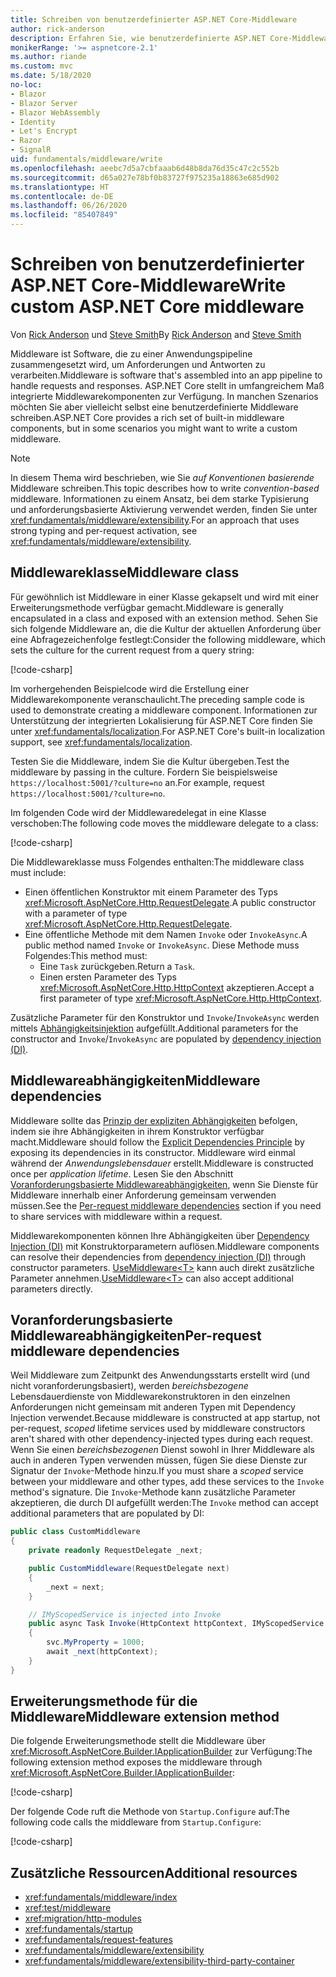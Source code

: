 ```yaml
---
title: Schreiben von benutzerdefinierter ASP.NET Core-Middleware
author: rick-anderson
description: Erfahren Sie, wie benutzerdefinierte ASP.NET Core-Middleware geschrieben wird.
monikerRange: '>= aspnetcore-2.1'
ms.author: riande
ms.custom: mvc
ms.date: 5/18/2020
no-loc:
- Blazor
- Blazor Server
- Blazor WebAssembly
- Identity
- Let's Encrypt
- Razor
- SignalR
uid: fundamentals/middleware/write
ms.openlocfilehash: aeebc7d5a7cbfaaab6d48b8da76d35c47c2c552b
ms.sourcegitcommit: d65a027e78bf0b83727f975235a18863e685d902
ms.translationtype: HT
ms.contentlocale: de-DE
ms.lasthandoff: 06/26/2020
ms.locfileid: "85407849"
---
```

# <a name="write-custom-aspnet-core-middleware"></a><span data-ttu-id="ab909-103">Schreiben von benutzerdefinierter ASP.NET Core-Middleware</span><span class="sxs-lookup"><span data-stu-id="ab909-103">Write custom ASP.NET Core middleware</span></span>

<span data-ttu-id="ab909-104">Von [Rick Anderson](https://twitter.com/RickAndMSFT) und [Steve Smith](https://ardalis.com/)</span><span class="sxs-lookup"><span data-stu-id="ab909-104">By [Rick Anderson](https://twitter.com/RickAndMSFT) and [Steve Smith](https://ardalis.com/)</span></span>

<span data-ttu-id="ab909-105">Middleware ist Software, die zu einer Anwendungspipeline zusammengesetzt wird, um Anforderungen und Antworten zu verarbeiten.</span><span class="sxs-lookup"><span data-stu-id="ab909-105">Middleware is software that's assembled into an app pipeline to handle requests and responses.</span></span> <span data-ttu-id="ab909-106">ASP.NET Core stellt in umfangreichem Maß integrierte Middlewarekomponenten zur Verfügung. In manchen Szenarios möchten Sie aber vielleicht selbst eine benutzerdefinierte Middleware schreiben.</span><span class="sxs-lookup"><span data-stu-id="ab909-106">ASP.NET Core provides a rich set of built-in middleware components, but in some scenarios you might want to write a custom middleware.</span></span>

> [!NOTE]
> <span data-ttu-id="ab909-107">In diesem Thema wird beschrieben, wie Sie *auf Konventionen basierende* Middleware schreiben.</span><span class="sxs-lookup"><span data-stu-id="ab909-107">This topic describes how to write *convention-based* middleware.</span></span> <span data-ttu-id="ab909-108">Informationen zu einem Ansatz, bei dem starke Typisierung und anforderungsbasierte Aktivierung verwendet werden, finden Sie unter <xref:fundamentals/middleware/extensibility>.</span><span class="sxs-lookup"><span data-stu-id="ab909-108">For an approach that uses strong typing and per-request activation, see <xref:fundamentals/middleware/extensibility>.</span></span>

## <a name="middleware-class"></a><span data-ttu-id="ab909-109">Middlewareklasse</span><span class="sxs-lookup"><span data-stu-id="ab909-109">Middleware class</span></span>

<span data-ttu-id="ab909-110">Für gewöhnlich ist Middleware in einer Klasse gekapselt und wird mit einer Erweiterungsmethode verfügbar gemacht.</span><span class="sxs-lookup"><span data-stu-id="ab909-110">Middleware is generally encapsulated in a class and exposed with an extension method.</span></span> <span data-ttu-id="ab909-111">Sehen Sie sich folgende Middleware an, die die Kultur der aktuellen Anforderung über eine Abfragezeichenfolge festlegt:</span><span class="sxs-lookup"><span data-stu-id="ab909-111">Consider the following middleware, which sets the culture for the current request from a query string:</span></span>

[!code-csharp[](write/snapshot/StartupCulture.cs)]

<span data-ttu-id="ab909-112">Im vorhergehenden Beispielcode wird die Erstellung einer Middlewarekomponente veranschaulicht.</span><span class="sxs-lookup"><span data-stu-id="ab909-112">The preceding sample code is used to demonstrate creating a middleware component.</span></span> <span data-ttu-id="ab909-113">Informationen zur Unterstützung der integrierten Lokalisierung für ASP.NET Core finden Sie unter <xref:fundamentals/localization>.</span><span class="sxs-lookup"><span data-stu-id="ab909-113">For ASP.NET Core's built-in localization support, see <xref:fundamentals/localization>.</span></span>

<span data-ttu-id="ab909-114">Testen Sie die Middleware, indem Sie die Kultur übergeben.</span><span class="sxs-lookup"><span data-stu-id="ab909-114">Test the middleware by passing in the culture.</span></span> <span data-ttu-id="ab909-115">Fordern Sie beispielsweise `https://localhost:5001/?culture=no` an.</span><span class="sxs-lookup"><span data-stu-id="ab909-115">For example, request `https://localhost:5001/?culture=no`.</span></span>

<span data-ttu-id="ab909-116">Im folgenden Code wird der Middlewaredelegat in eine Klasse verschoben:</span><span class="sxs-lookup"><span data-stu-id="ab909-116">The following code moves the middleware delegate to a class:</span></span>

[!code-csharp[](write/snapshot/RequestCultureMiddleware.cs)]

<span data-ttu-id="ab909-117">Die Middlewareklasse muss Folgendes enthalten:</span><span class="sxs-lookup"><span data-stu-id="ab909-117">The middleware class must include:</span></span>

* <span data-ttu-id="ab909-118">Einen öffentlichen Konstruktor mit einem Parameter des Typs <xref:Microsoft.AspNetCore.Http.RequestDelegate>.</span><span class="sxs-lookup"><span data-stu-id="ab909-118">A public constructor with a parameter of type <xref:Microsoft.AspNetCore.Http.RequestDelegate>.</span></span>
* <span data-ttu-id="ab909-119">Eine öffentliche Methode mit dem Namen `Invoke` oder `InvokeAsync`.</span><span class="sxs-lookup"><span data-stu-id="ab909-119">A public method named `Invoke` or `InvokeAsync`.</span></span> <span data-ttu-id="ab909-120">Diese Methode muss Folgendes:</span><span class="sxs-lookup"><span data-stu-id="ab909-120">This method must:</span></span>
  * <span data-ttu-id="ab909-121">Eine `Task` zurückgeben.</span><span class="sxs-lookup"><span data-stu-id="ab909-121">Return a `Task`.</span></span>
  * <span data-ttu-id="ab909-122">Einen ersten Parameter des Typs <xref:Microsoft.AspNetCore.Http.HttpContext> akzeptieren.</span><span class="sxs-lookup"><span data-stu-id="ab909-122">Accept a first parameter of type <xref:Microsoft.AspNetCore.Http.HttpContext>.</span></span>
  
<span data-ttu-id="ab909-123">Zusätzliche Parameter für den Konstruktor und `Invoke`/`InvokeAsync` werden mittels [Abhängigkeitsinjektion](xref:fundamentals/dependency-injection) aufgefüllt.</span><span class="sxs-lookup"><span data-stu-id="ab909-123">Additional parameters for the constructor and `Invoke`/`InvokeAsync` are populated by [dependency injection (DI)](xref:fundamentals/dependency-injection).</span></span>

## <a name="middleware-dependencies"></a><span data-ttu-id="ab909-124">Middlewareabhängigkeiten</span><span class="sxs-lookup"><span data-stu-id="ab909-124">Middleware dependencies</span></span>

<span data-ttu-id="ab909-125">Middleware sollte das [Prinzip der expliziten Abhängigkeiten](/dotnet/standard/modern-web-apps-azure-architecture/architectural-principles#explicit-dependencies) befolgen, indem sie ihre Abhängigkeiten in ihrem Konstruktor verfügbar macht.</span><span class="sxs-lookup"><span data-stu-id="ab909-125">Middleware should follow the [Explicit Dependencies Principle](/dotnet/standard/modern-web-apps-azure-architecture/architectural-principles#explicit-dependencies) by exposing its dependencies in its constructor.</span></span> <span data-ttu-id="ab909-126">Middleware wird einmal während der *Anwendungslebensdauer* erstellt.</span><span class="sxs-lookup"><span data-stu-id="ab909-126">Middleware is constructed once per *application lifetime*.</span></span> <span data-ttu-id="ab909-127">Lesen Sie den Abschnitt [Voranforderungsbasierte Middlewareabhängigkeiten](#per-request-middleware-dependencies), wenn Sie Dienste für Middleware innerhalb einer Anforderung gemeinsam verwenden müssen.</span><span class="sxs-lookup"><span data-stu-id="ab909-127">See the [Per-request middleware dependencies](#per-request-middleware-dependencies) section if you need to share services with middleware within a request.</span></span>

<span data-ttu-id="ab909-128">Middlewarekomponenten können Ihre Abhängigkeiten über [Dependency Injection (DI)](xref:fundamentals/dependency-injection) mit Konstruktorparametern auflösen.</span><span class="sxs-lookup"><span data-stu-id="ab909-128">Middleware components can resolve their dependencies from [dependency injection (DI)](xref:fundamentals/dependency-injection) through constructor parameters.</span></span> <span data-ttu-id="ab909-129">[UseMiddleware&lt;T&gt;](/dotnet/api/microsoft.aspnetcore.builder.usemiddlewareextensions.usemiddleware#Microsoft_AspNetCore_Builder_UseMiddlewareExtensions_UseMiddleware_Microsoft_AspNetCore_Builder_IApplicationBuilder_System_Type_System_Object___) kann auch direkt zusätzliche Parameter annehmen.</span><span class="sxs-lookup"><span data-stu-id="ab909-129">[UseMiddleware&lt;T&gt;](/dotnet/api/microsoft.aspnetcore.builder.usemiddlewareextensions.usemiddleware#Microsoft_AspNetCore_Builder_UseMiddlewareExtensions_UseMiddleware_Microsoft_AspNetCore_Builder_IApplicationBuilder_System_Type_System_Object___) can also accept additional parameters directly.</span></span>

## <a name="per-request-middleware-dependencies"></a><span data-ttu-id="ab909-130">Voranforderungsbasierte Middlewareabhängigkeiten</span><span class="sxs-lookup"><span data-stu-id="ab909-130">Per-request middleware dependencies</span></span>

<span data-ttu-id="ab909-131">Weil Middleware zum Zeitpunkt des Anwendungsstarts erstellt wird (und nicht voranforderungsbasiert), werden *bereichsbezogene* Lebensdauerdienste von Middlewarekonstruktoren in den einzelnen Anforderungen nicht gemeinsam mit anderen Typen mit Dependency Injection verwendet.</span><span class="sxs-lookup"><span data-stu-id="ab909-131">Because middleware is constructed at app startup, not per-request, *scoped* lifetime services used by middleware constructors aren't shared with other dependency-injected types during each request.</span></span> <span data-ttu-id="ab909-132">Wenn Sie einen *bereichsbezogenen* Dienst sowohl in Ihrer Middleware als auch in anderen Typen verwenden müssen, fügen Sie diese Dienste zur Signatur der `Invoke`-Methode hinzu.</span><span class="sxs-lookup"><span data-stu-id="ab909-132">If you must share a *scoped* service between your middleware and other types, add these services to the `Invoke` method's signature.</span></span> <span data-ttu-id="ab909-133">Die `Invoke`-Methode kann zusätzliche Parameter akzeptieren, die durch DI aufgefüllt werden:</span><span class="sxs-lookup"><span data-stu-id="ab909-133">The `Invoke` method can accept additional parameters that are populated by DI:</span></span>

```csharp
public class CustomMiddleware
{
    private readonly RequestDelegate _next;

    public CustomMiddleware(RequestDelegate next)
    {
        _next = next;
    }

    // IMyScopedService is injected into Invoke
    public async Task Invoke(HttpContext httpContext, IMyScopedService svc)
    {
        svc.MyProperty = 1000;
        await _next(httpContext);
    }
}
```

## <a name="middleware-extension-method"></a><span data-ttu-id="ab909-134">Erweiterungsmethode für die Middleware</span><span class="sxs-lookup"><span data-stu-id="ab909-134">Middleware extension method</span></span>

<span data-ttu-id="ab909-135">Die folgende Erweiterungsmethode stellt die Middleware über <xref:Microsoft.AspNetCore.Builder.IApplicationBuilder> zur Verfügung:</span><span class="sxs-lookup"><span data-stu-id="ab909-135">The following extension method exposes the middleware through <xref:Microsoft.AspNetCore.Builder.IApplicationBuilder>:</span></span>

[!code-csharp[](write/snapshot/RequestCultureMiddlewareExtensions.cs)]

<span data-ttu-id="ab909-136">Der folgende Code ruft die Methode von `Startup.Configure` auf:</span><span class="sxs-lookup"><span data-stu-id="ab909-136">The following code calls the middleware from `Startup.Configure`:</span></span>

[!code-csharp[](write/snapshot/Startup.cs?highlight=5)]

## <a name="additional-resources"></a><span data-ttu-id="ab909-137">Zusätzliche Ressourcen</span><span class="sxs-lookup"><span data-stu-id="ab909-137">Additional resources</span></span>

* <xref:fundamentals/middleware/index>
* <xref:test/middleware>
* <xref:migration/http-modules>
* <xref:fundamentals/startup>
* <xref:fundamentals/request-features>
* <xref:fundamentals/middleware/extensibility>
* <xref:fundamentals/middleware/extensibility-third-party-container>
